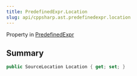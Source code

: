 ```yaml
---
title: PredefinedExpr.Location
slug: api/cppsharp.ast.predefinedexpr.location
---
```

Property in [PredefinedExpr](/api/cppsharp/ast/predefinedexpr)

## Summary



```csharp
public SourceLocation Location { get; set; }
```

